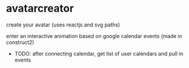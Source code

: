 # avatarcreator

create your avatar (uses reactjs and svg paths)

enter an interactive animation based on google calendar events (made in construct2)
- TODO: after connecting calendar, get list of user calendars and pull in events